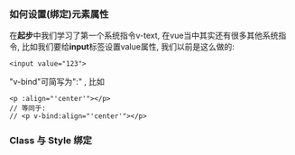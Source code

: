 ### 如何设置\(绑定\)元素属性

在**起步**中我们学习了第一个系统指令v-text, 在vue当中其实还有很多其他系统指令, 比如我们要给**input**标签设置value属性, 我们以前是这么做的:

```
<input value="123">
```

"v-bind"可简写为":" , 比如

```vue
<p :align="'center'"></p>
// 等同于:
// <p v-bind:align="'center'"></p>
```

### Class 与 Style 绑定



